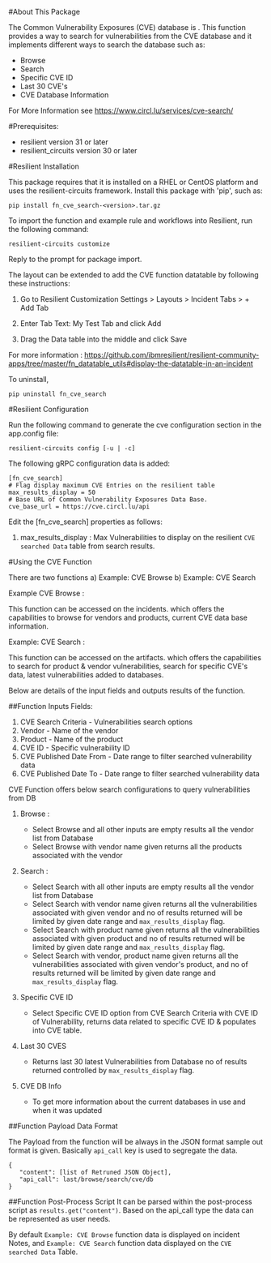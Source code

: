 #About This Package

The Common Vulnerability Exposures (CVE) database is . This function provides a way to search for vulnerabilities from 
the CVE database and it implements different ways to search the database such as:

* Browse
* Search
* Specific CVE ID
* Last 30 CVE's
* CVE Database Information
 
For More Information see https://www.circl.lu/services/cve-search/

#Prerequisites:

* resilient version 31 or later
* resilient_circuits version 30 or later
    
#Resilient Installation

This package requires that it is installed on a RHEL or CentOS platform and uses the resilient-circuits framework.
Install this package with 'pip', such as:

`pip install fn_cve_search-<version>.tar.gz`

To import the function and example rule and workflows into Resilient, run the following command:

`resilient-circuits customize`

Reply to the prompt for package import.

The layout can be extended to add the CVE function datatable by following these instructions:
 
    
   1. Go to Resilient Customization Settings > Layouts > Incident Tabs > + Add Tab
   
   2. Enter Tab Text: My Test Tab and click Add
   
   3. Drag the Data table into the middle and click Save 

For more information : https://github.com/ibmresilient/resilient-community-apps/tree/master/fn_datatable_utils#display-the-datatable-in-an-incident 

To uninstall,

    pip uninstall fn_cve_search
    
#Resilient Configuration
    
Run the following command to generate the cve configuration section in the app.config file:

    resilient-circuits config [-u | -c]     

The following gRPC configuration data is added:
                    
    [fn_cve_search]
    # Flag display maximum CVE Entries on the resilient table
    max_results_display = 50
    # Base URL of Common Vulnerability Exposures Data Base.
    cve_base_url = https://cve.circl.lu/api

    
Edit the [fn_cve_search] properties as follows:
    
   1. max_results_display : Max Vulnerabilities to display on the resilient `CVE searched Data` table from search results.

#Using the CVE Function

There are two functions a) Example: CVE Browse  b) Example: CVE Search

Example CVE Browse : 

   This function can be accessed on the incidents. which offers the capabilities to browse for vendors and products,
    current CVE  data base information.
    
Example: CVE Search : 

   This function can be accessed on the artifacts. which offers the capabilities to search for product & vendor 
    vulnerabilities, search for specific CVE's data, latest vulnerabilities added to databases.
     
Below are details of the input fields and outputs results of the function.

##Function Inputs Fields:
   1. CVE Search Criteria       - Vulnerabilities search options
   2. Vendor                    - Name of the vendor
   3. Product                   - Name of the product
   4. CVE ID                    - Specific vulnerability ID
   5. CVE Published Date From   - Date range to filter searched vulnerability data
   6. CVE Published Date To     - Date range to filter searched vulnerability data
 
 CVE Function offers below search configurations to query vulnerabilities from DB
 
 1. Browse : 
    
    * Select Browse and all other inputs are empty results all the vendor list from Database
    * Select Browse with vendor name given returns all the products associated with the vendor
    
 2. Search :
    * Select Search with all other inputs are empty results all the vendor list from Database
    * Select Search with vendor name given returns all the vulnerabilities associated with 
        given vendor and no of results returned will be limited by given date range and 
        `max_results_display` flag.
    * Select Search with product name given returns all the vulnerabilities associated with 
        given product and no of results returned will be limited by given date range and 
        `max_results_display` flag.
    * Select Search with vendor, product name given returns all the vulnerabilities associated with 
        given vendor's product, and no of results returned will be limited by given date range and 
        `max_results_display` flag.
        
 3. Specific CVE ID
    * Select Specific CVE ID option from CVE Search Criteria with CVE ID of Vulnerability, returns
      data related to specific CVE ID & populates into CVE table.
      
 4. Last 30 CVES
    * Returns last 30 latest Vulnerabilities from Database no of results returned controlled by 
       `max_results_display` flag.
     
 5. CVE DB Info
    * To get more information about the current databases in use and when it was updated 
        
     
##Function Payload Data Format

  The Payload from the function will be always in the JSON format sample out format is given.
  Basically `api_call` key is used to segregate the data.
  
    {
       "content": [list of Retruned JSON Object],
       "api_call": last/browse/search/cve/db
    }
    
##Function Post-Process Script
   It can be parsed within the post-process script as `results.get("content")`. Based on the api_call type 
   the data can be represented as user needs.
   
   By default `Example: CVE Browse` function data is displayed on incident Notes, 
    and `Example: CVE Search` function data displayed on the `CVE searched Data` Table.

    
    
